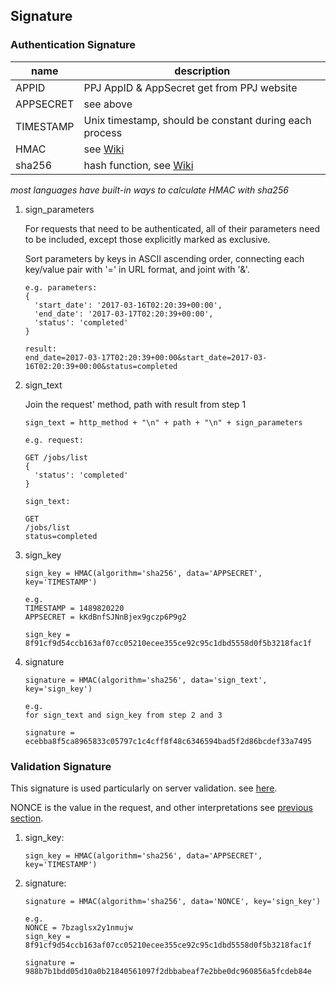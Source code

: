 ## Signature

### Authentication Signature

name|description|
---|---
APPID|PPJ AppID & AppSecret get from PPJ website
APPSECRET|see above
TIMESTAMP|Unix timestamp, should be constant during each process
HMAC|see [Wiki](https://en.wikipedia.org/wiki/Hash-based_message_authentication_code)
sha256|hash function, see [Wiki](https://en.wikipedia.org/wiki/SHA-2)
_most languages have built-in ways to calculate HMAC with sha256_

1. sign_parameters

   For requests that need to be authenticated, all of their parameters need to be included, except those explicitly marked as exclusive.

   Sort parameters by keys in ASCII ascending order, connecting each key/value pair with '=' in URL format, and joint with '&amp;'.

   ```
   e.g. parameters:
   {
     'start_date': '2017-03-16T02:20:39+00:00',
     'end_date': '2017-03-17T02:20:39+00:00',
     'status': 'completed'
   }
   ```
   ```
   result:
   end_date=2017-03-17T02:20:39+00:00&start_date=2017-03-16T02:20:39+00:00&status=completed
   ```  

2. sign_text

   Join the request' method, path with result from step 1

   ```
   sign_text = http_method + "\n" + path + "\n" + sign_parameters

   e.g. request:

   GET /jobs/list
   {
     'status': 'completed'
   }

   sign_text:

   GET
   /jobs/list
   status=completed

   ```

3. sign_key

   ```
   sign_key = HMAC(algorithm='sha256', data='APPSECRET', key='TIMESTAMP')

   e.g.
   TIMESTAMP = 1489820220
   APPSECRET = kKdBnfSJNnBjex9gczp6P9g2

   sign_key = 8f91cf9d54ccb163af07cc05210ecee355ce92c95c1dbd5558d0f5b3218fac1f
   ```

4. signature

   ```
   signature = HMAC(algorithm='sha256', data='sign_text', key='sign_key')

   e.g.
   for sign_text and sign_key from step 2 and 3

   signature = ecebba8f5ca8965833c05797c1c4cff8f48c6346594bad5f2d86bcdef33a7495
   ```

### Validation Signature

This signature is used particularly on server validation. see [here](./notify_url.md#validation-request).

NONCE is the value in the request, and other interpretations see [previous section](#authentication-signature).

1. sign_key:

   ```
   sign_key = HMAC(algorithm='sha256', data='APPSECRET', key='TIMESTAMP')
   ```
2. signature:

   ```
   signature = HMAC(algorithm='sha256', data='NONCE', key='sign_key')

   e.g.
   NONCE = 7bzaglsx2y1nmujw
   sign_key = 8f91cf9d54ccb163af07cc05210ecee355ce92c95c1dbd5558d0f5b3218fac1f

   signature = 988b7b1bdd05d10a0b21840561097f2dbbabeaf7e2bbe0dc960856a5fcdeb84e

   ```
